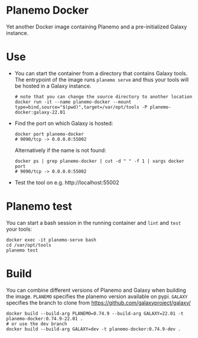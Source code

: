 # Planemo Docker

Yet another Docker image containing Planemo and a pre-initialized Galaxy instance.

# Use

- You can start the container from a directory that contains Galaxy tools. The entrypoint of the image runs `planemo serve` and thus
your tools will be hosted in a Galaxy instance.


  ```
  # note that you can change the source directory to another location
  docker run -it --name planemo-docker --mount type=bind,source="$(pwd)",target=/var/opt/tools -P planemo-docker:galaxy-22.01
  ```

- Find the port on which Galaxy is hosted:

  ```
  docker port planemo-docker
  # 9090/tcp -> 0.0.0.0:55002
  ```

  Alternatively if the name is not found:
  ```
  docker ps | grep planemo-docker | cut -d " " -f 1 | xargs docker port
  # 9090/tcp -> 0.0.0.0:55002
  ```

- Test the tool on e.g. http://localhost:55002

# Planemo test

You can start a bash session in the running container and `lint` and `test` your tools:

```
docker exec -it planemo-serve bash
cd /var/opt/tools
planemo test
```

# Build

You can combine different versions of Planemo and Galaxy when building the image. `PLANEMO` specifies the planemo version
available on pypi. `GALAXY` specifies the branch to clone from https://github.com/galaxyproject/galaxy/

```
docker build --build-arg PLANEMO=0.74.9 --build-arg GALAXY=22.01 -t planemo-docker:0.74.9-22.01 .
# or use the dev branch
docker build --build-arg GALAXY=dev -t planemo-docker:0.74.9-dev .
```


